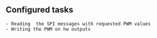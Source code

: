 ## Configured tasks
    - Reading  the SPI messages with requested PWM values
    - Writing the PWM on hw outputs